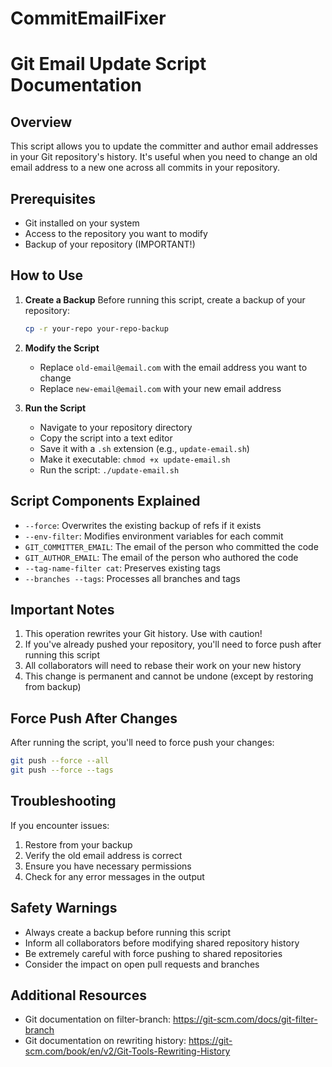 # CommitEmailFixer

# Git Email Update Script Documentation

## Overview
This script allows you to update the committer and author email addresses in your Git repository's history. It's useful when you need to change an old email address to a new one across all commits in your repository.

## Prerequisites
- Git installed on your system
- Access to the repository you want to modify
- Backup of your repository (IMPORTANT!)

## How to Use

1. **Create a Backup**
   Before running this script, create a backup of your repository:
   ```bash
   cp -r your-repo your-repo-backup
   ```

2. **Modify the Script**
   - Replace `old-email@email.com` with the email address you want to change
   - Replace `new-email@email.com` with your new email address

3. **Run the Script**
   - Navigate to your repository directory
   - Copy the script into a text editor
   - Save it with a `.sh` extension (e.g., `update-email.sh`)
   - Make it executable: `chmod +x update-email.sh`
   - Run the script: `./update-email.sh`

## Script Components Explained
- `--force`: Overwrites the existing backup of refs if it exists
- `--env-filter`: Modifies environment variables for each commit
- `GIT_COMMITTER_EMAIL`: The email of the person who committed the code
- `GIT_AUTHOR_EMAIL`: The email of the person who authored the code
- `--tag-name-filter cat`: Preserves existing tags
- `--branches --tags`: Processes all branches and tags

## Important Notes
1. This operation rewrites your Git history. Use with caution!
2. If you've already pushed your repository, you'll need to force push after running this script
3. All collaborators will need to rebase their work on your new history
4. This change is permanent and cannot be undone (except by restoring from backup)

## Force Push After Changes
After running the script, you'll need to force push your changes:
```bash
git push --force --all
git push --force --tags
```

## Troubleshooting
If you encounter issues:
1. Restore from your backup
2. Verify the old email address is correct
3. Ensure you have necessary permissions
4. Check for any error messages in the output

## Safety Warnings
- Always create a backup before running this script
- Inform all collaborators before modifying shared repository history
- Be extremely careful with force pushing to shared repositories
- Consider the impact on open pull requests and branches

## Additional Resources
- Git documentation on filter-branch: https://git-scm.com/docs/git-filter-branch
- Git documentation on rewriting history: https://git-scm.com/book/en/v2/Git-Tools-Rewriting-History